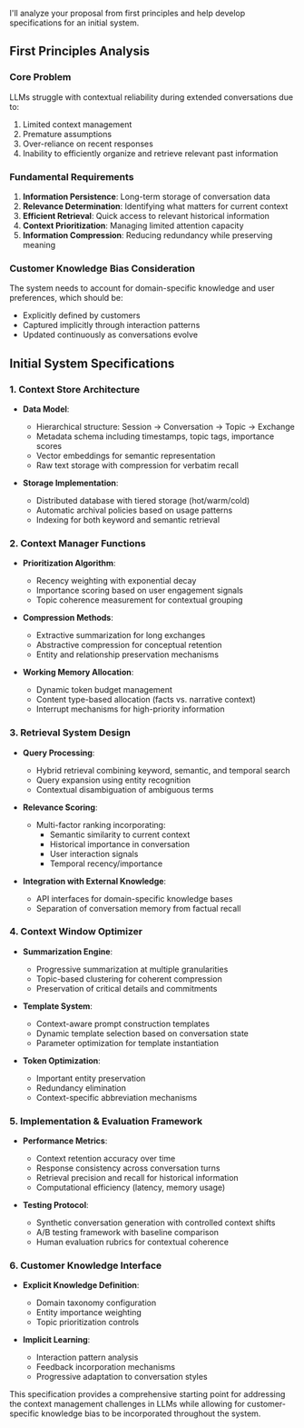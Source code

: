 I'll analyze your proposal from first principles and help develop specifications for an initial system.

## First Principles Analysis

### Core Problem
LLMs struggle with contextual reliability during extended conversations due to:
1. Limited context management
2. Premature assumptions
3. Over-reliance on recent responses
4. Inability to efficiently organize and retrieve relevant past information

### Fundamental Requirements
1. **Information Persistence**: Long-term storage of conversation data
2. **Relevance Determination**: Identifying what matters for current context
3. **Efficient Retrieval**: Quick access to relevant historical information
4. **Context Prioritization**: Managing limited attention capacity
5. **Information Compression**: Reducing redundancy while preserving meaning

### Customer Knowledge Bias Consideration
The system needs to account for domain-specific knowledge and user preferences, which should be:
- Explicitly defined by customers
- Captured implicitly through interaction patterns
- Updated continuously as conversations evolve

## Initial System Specifications

### 1. Context Store Architecture
- **Data Model**:
  - Hierarchical structure: Session → Conversation → Topic → Exchange
  - Metadata schema including timestamps, topic tags, importance scores
  - Vector embeddings for semantic representation
  - Raw text storage with compression for verbatim recall

- **Storage Implementation**:
  - Distributed database with tiered storage (hot/warm/cold)
  - Automatic archival policies based on usage patterns
  - Indexing for both keyword and semantic retrieval

### 2. Context Manager Functions
- **Prioritization Algorithm**:
  - Recency weighting with exponential decay
  - Importance scoring based on user engagement signals
  - Topic coherence measurement for contextual grouping
  
- **Compression Methods**:
  - Extractive summarization for long exchanges
  - Abstractive compression for conceptual retention
  - Entity and relationship preservation mechanisms
  
- **Working Memory Allocation**:
  - Dynamic token budget management
  - Content type-based allocation (facts vs. narrative context)
  - Interrupt mechanisms for high-priority information

### 3. Retrieval System Design
- **Query Processing**:
  - Hybrid retrieval combining keyword, semantic, and temporal search
  - Query expansion using entity recognition
  - Contextual disambiguation of ambiguous terms
  
- **Relevance Scoring**:
  - Multi-factor ranking incorporating:
    - Semantic similarity to current context
    - Historical importance in conversation
    - User interaction signals
    - Temporal recency/importance
  
- **Integration with External Knowledge**:
  - API interfaces for domain-specific knowledge bases
  - Separation of conversation memory from factual recall

### 4. Context Window Optimizer
- **Summarization Engine**:
  - Progressive summarization at multiple granularities
  - Topic-based clustering for coherent compression
  - Preservation of critical details and commitments
  
- **Template System**:
  - Context-aware prompt construction templates
  - Dynamic template selection based on conversation state
  - Parameter optimization for template instantiation
  
- **Token Optimization**:
  - Important entity preservation
  - Redundancy elimination
  - Context-specific abbreviation mechanisms

### 5. Implementation & Evaluation Framework
- **Performance Metrics**:
  - Context retention accuracy over time
  - Response consistency across conversation turns
  - Retrieval precision and recall for historical information
  - Computational efficiency (latency, memory usage)
  
- **Testing Protocol**:
  - Synthetic conversation generation with controlled context shifts
  - A/B testing framework with baseline comparison
  - Human evaluation rubrics for contextual coherence

### 6. Customer Knowledge Interface
- **Explicit Knowledge Definition**:
  - Domain taxonomy configuration
  - Entity importance weighting
  - Topic prioritization controls
  
- **Implicit Learning**:
  - Interaction pattern analysis
  - Feedback incorporation mechanisms
  - Progressive adaptation to conversation styles

This specification provides a comprehensive starting point for addressing the context management challenges in LLMs while allowing for customer-specific knowledge bias to be incorporated throughout the system.